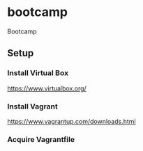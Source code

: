 # bootcamp
Bootcamp

## Setup

### Install Virtual Box

https://www.virtualbox.org/

### Install Vagrant

https://www.vagrantup.com/downloads.html

### Acquire Vagrantfile


